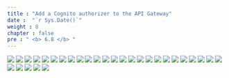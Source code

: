```yaml
---
title : "Add a Cognito authorizer to the API Gateway"
date :  "`r Sys.Date()`" 
weight : 8
chapter : false
pre : " <b> 6.8 </b> "
---
```


![](../../WorkShop2/06.identity/6.8.authorizer/390.png?featherlight=false&width=50pc)
![](../../WorkShop2/06.identity/6.8.authorizer/391.png?featherlight=false&width=50pc)
![](../../WorkShop2/06.identity/6.8.authorizer/392.png?featherlight=false&width=50pc)
![](../../WorkShop2/06.identity/6.8.authorizer/393.png?featherlight=false&width=50pc)
![](../../WorkShop2/06.identity/6.8.authorizer/394.png?featherlight=false&width=50pc)
![](../../WorkShop2/06.identity/6.8.authorizer/395.png?featherlight=false&width=50pc)
![](../../WorkShop2/06.identity/6.8.authorizer/396.png?featherlight=false&width=50pc)
![](../../WorkShop2/06.identity/6.8.authorizer/397.png?featherlight=false&width=50pc)
![](../../WorkShop2/06.identity/6.8.authorizer/398.png?featherlight=false&width=50pc)
![](../../WorkShop2/06.identity/6.8.authorizer/399.png?featherlight=false&width=50pc)
![](../../WorkShop2/06.identity/6.8.authorizer/400.png?featherlight=false&width=50pc)
![](../../WorkShop2/06.identity/6.8.authorizer/401.png?featherlight=false&width=50pc)
![](../../WorkShop2/06.identity/6.8.authorizer/402.png?featherlight=false&width=50pc)
![](../../WorkShop2/06.identity/6.8.authorizer/403.png?featherlight=false&width=50pc)
![](../../WorkShop2/06.identity/6.8.authorizer/404.png?featherlight=false&width=50pc)
![](../../WorkShop2/06.identity/6.8.authorizer/405.png?featherlight=false&width=50pc)
![](../../WorkShop2/06.identity/6.8.authorizer/406.png?featherlight=false&width=50pc)
![](../../WorkShop2/06.identity/6.8.authorizer/407.png?featherlight=false&width=50pc)
![](../../WorkShop2/06.identity/6.8.authorizer/408.png?featherlight=false&width=50pc)
![](../../WorkShop2/06.identity/6.8.authorizer/409.png?featherlight=false&width=50pc)
![](../../WorkShop2/06.identity/6.8.authorizer/410.png?featherlight=false&width=50pc)
![](../../WorkShop2/06.identity/6.8.authorizer/411.png?featherlight=false&width=50pc)
![](../../WorkShop2/06.identity/6.8.authorizer/412.png?featherlight=false&width=50pc)
![](../../WorkShop2/06.identity/6.8.authorizer/413.png?featherlight=false&width=50pc)
![](../../WorkShop2/06.identity/6.8.authorizer/414.png?featherlight=false&width=50pc)
![](../../WorkShop2/06.identity/6.8.authorizer/415.png?featherlight=false&width=50pc)
![](../../WorkShop2/06.identity/6.8.authorizer/416.png?featherlight=false&width=50pc)
![](../../WorkShop2/06.identity/6.8.authorizer/417.png?featherlight=false&width=50pc)
![](../../WorkShop2/06.identity/6.8.authorizer/418.png?featherlight=false&width=50pc)
![](../../WorkShop2/06.identity/6.8.authorizer/419.png?featherlight=false&width=50pc)